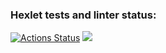 ### Hexlet tests and linter status:
[![Actions Status](https://github.com/RIP-Peroni/php-project-lvl1/workflows/hexlet-check/badge.svg)](https://github.com/RIP-Peroni/php-project-lvl1/actions)
<a href="https://codeclimate.com/github/codeclimate/codeclimate/maintainability"><img src="https://api.codeclimate.com/v1/badges/a99a88d28ad37a79dbf6/maintainability" /></a>